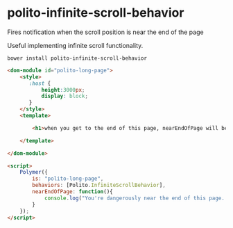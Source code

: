 # polito-infinite-scroll-behavior
Fires notification when the scroll position is near the end of the page

Useful implementing infinite scroll functionality.

```
bower install polito-infinite-scroll-behavior
```
```html
<dom-module id="polito-long-page">
    <style>
       :host {
           height:3000px;
           display: block;
       }
    </style>
    <template>

        <h1>when you get to the end of this page, nearEndOfPage will be invoked and log some stuff to the console!</h1>

    </template>

</dom-module>

<script>
    Polymer({
        is: "polito-long-page",
        behaviors: [Polito.InfiniteScrollBehavior],
        nearEndOfPage: function(){
            console.log("You're dangerously near the end of this page. Maybe you should load more stuff.");
        }
    });
</script>

```
